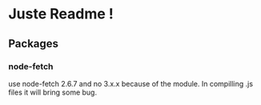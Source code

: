 # Juste Readme !

## Packages

### node-fetch
use node-fetch 2.6.7 and no 3.x.x because of the module. In compilling .js files it will bring some bug.